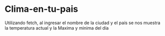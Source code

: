 # Clima-en-tu-pais
Utilizando fetch, al ingresar el nombre de la ciudad y el país se nos muestra la temperatura actual y la Maxima y minima del día
